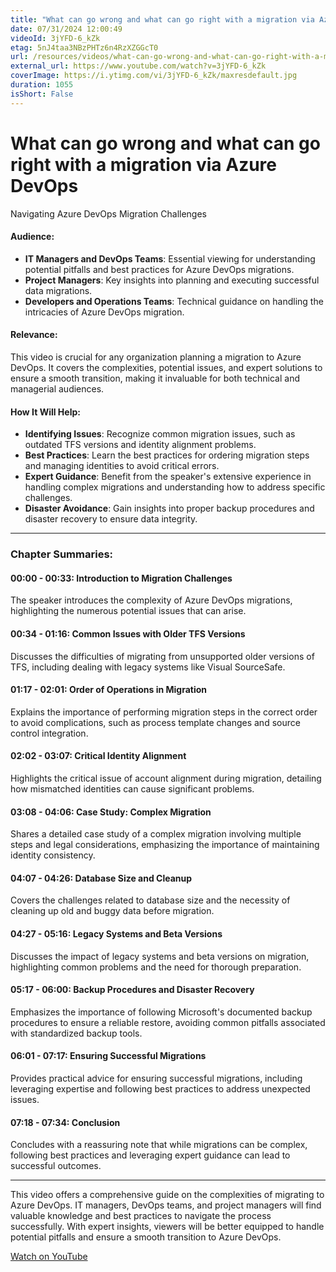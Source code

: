 ```yaml
---
title: "What can go wrong and what can go right with a migration via Azure DevOps"
date: 07/31/2024 12:00:49
videoId: 3jYFD-6_kZk
etag: 5nJ4taa3NBzPHTz6n4RzXZGGcT0
url: /resources/videos/what-can-go-wrong-and-what-can-go-right-with-a-migration-via-azure-devops
external_url: https://www.youtube.com/watch?v=3jYFD-6_kZk
coverImage: https://i.ytimg.com/vi/3jYFD-6_kZk/maxresdefault.jpg
duration: 1055
isShort: False
---
```


# What can go wrong and what can go right with a migration via Azure DevOps

Navigating Azure DevOps Migration Challenges

#### Audience:
- **IT Managers and DevOps Teams**: Essential viewing for understanding potential pitfalls and best practices for Azure DevOps migrations.
- **Project Managers**: Key insights into planning and executing successful data migrations.
- **Developers and Operations Teams**: Technical guidance on handling the intricacies of Azure DevOps migration.

#### Relevance:
This video is crucial for any organization planning a migration to Azure DevOps. It covers the complexities, potential issues, and expert solutions to ensure a smooth transition, making it invaluable for both technical and managerial audiences.

#### How It Will Help:
- **Identifying Issues**: Recognize common migration issues, such as outdated TFS versions and identity alignment problems.
- **Best Practices**: Learn the best practices for ordering migration steps and managing identities to avoid critical errors.
- **Expert Guidance**: Benefit from the speaker's extensive experience in handling complex migrations and understanding how to address specific challenges.
- **Disaster Avoidance**: Gain insights into proper backup procedures and disaster recovery to ensure data integrity.

---

### Chapter Summaries:

#### 00:00 - 00:33: **Introduction to Migration Challenges**
The speaker introduces the complexity of Azure DevOps migrations, highlighting the numerous potential issues that can arise.

#### 00:34 - 01:16: **Common Issues with Older TFS Versions**
Discusses the difficulties of migrating from unsupported older versions of TFS, including dealing with legacy systems like Visual SourceSafe.

#### 01:17 - 02:01: **Order of Operations in Migration**
Explains the importance of performing migration steps in the correct order to avoid complications, such as process template changes and source control integration.

#### 02:02 - 03:07: **Critical Identity Alignment**
Highlights the critical issue of account alignment during migration, detailing how mismatched identities can cause significant problems.

#### 03:08 - 04:06: **Case Study: Complex Migration**
Shares a detailed case study of a complex migration involving multiple steps and legal considerations, emphasizing the importance of maintaining identity consistency.

#### 04:07 - 04:26: **Database Size and Cleanup**
Covers the challenges related to database size and the necessity of cleaning up old and buggy data before migration.

#### 04:27 - 05:16: **Legacy Systems and Beta Versions**
Discusses the impact of legacy systems and beta versions on migration, highlighting common problems and the need for thorough preparation.

#### 05:17 - 06:00: **Backup Procedures and Disaster Recovery**
Emphasizes the importance of following Microsoft's documented backup procedures to ensure a reliable restore, avoiding common pitfalls associated with standardized backup tools.

#### 06:01 - 07:17: **Ensuring Successful Migrations**
Provides practical advice for ensuring successful migrations, including leveraging expertise and following best practices to address unexpected issues.

#### 07:18 - 07:34: **Conclusion**
Concludes with a reassuring note that while migrations can be complex, following best practices and leveraging expert guidance can lead to successful outcomes.

---

This video offers a comprehensive guide on the complexities of migrating to Azure DevOps. IT managers, DevOps teams, and project managers will find valuable knowledge and best practices to navigate the process successfully. With expert insights, viewers will be better equipped to handle potential pitfalls and ensure a smooth transition to Azure DevOps.

[Watch on YouTube](https://www.youtube.com/watch?v=3jYFD-6_kZk)
